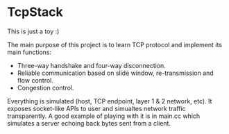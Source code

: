 # TcpStack

This is just a toy :)

The main purpose of this project is to learn TCP protocol and implement its main functions:

- Three-way handshake and four-way disconnection.
- Reliable communication based on slide window, re-transmission and flow control.
- Congestion control.

Everything is simulated (host, TCP endpoint, layer 1 & 2 network, etc). It exposes socket-like APIs to user and simualtes network traffic transparently. A good example of playing with it is in main.cc which simulates a server echoing back bytes sent from a client.
